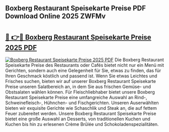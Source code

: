 ## Boxberg Restaurant Speisekarte Preise PDF Download Online 2025 ZWFMv

# <h2><a href="http://gc8m2u.nevu.top/?p=Boxberg+Restaurant+Speisekarte+Preise">🔗 👉🔴 Boxberg Restaurant Speisekarte Preise 2025 PDF</a></h2>

[![Boxberg Restaurant Speisekarte Preise 2025 PDF](https://i.imgur.com/dBaPXMq.png)](http://gc8m2u.nevu.top/?p=Boxberg+Restaurant+Speisekarte+Preise)
Die Boxberg Restaurant Speisekarte Preise des Restaurants oder Cafés bietet nicht nur ein Menü mit Gerichten, sondern auch eine Gelegenheit für Sie, etwas zu finden, das für Ihren Geschmack köstlich und passend ist. Wenn Sie etwas Leichtes und Frisches suchen, bieten wir auf unserer Boxberg Restaurant Speisekarte Preise unseren Salatbereich an, in dem Sie aus frischen Gemüse- und Obstsalaten wählen können. Für Fleischliebhaber bietet unsere Boxberg Restaurant Speisekarte Preise eine umfangreiche Auswahl an Rind-, Schweinefleisch-, Hühnchen- und Fischgerichten. Unseren Auserwählten bieten wir exquisite Gerichte wie Schaschlik und Steak an, die auf fettem Feuer zubereitet werden. Unsere Boxberg Restaurant Speisekarte Preise bietet eine große Auswahl an Desserts, von traditionellen Kuchen und Kuchen bis hin zu erlesenen Crème Brûlée und Schokoladenspezialitäten.
